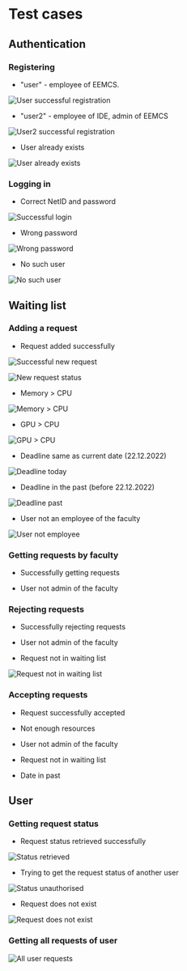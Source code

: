 # Test cases

## Authentication

### Registering

* "user" - employee of EEMCS.

![User successful registration](postman_tests/register_success.png)

* "user2" - employee of IDE, admin of EEMCS

![User2 successful registration](postman_tests/register_user2.png)

* User already exists

![User already exists](postman_tests/register_already_exists.png)

### Logging in

* Correct NetID and password

![Successful login](postman_tests/login_success.png)

* Wrong password

![Wrong password](postman_tests/login_wrong_password.png)

* No such user

![No such user](postman_tests/login_no_user.png)

## Waiting list

### Adding a request

* Request added successfully

![Successful new request](postman_tests/new_request_success.png)

![New request status](postman_tests/new_request_status.png)

* Memory > CPU

![Memory > CPU](postman_tests/new_request_ram_gt_cpu.png)

* GPU > CPU

![GPU > CPU](postman_tests/new_request_gpu_gt_cpu.png)

* Deadline same as current date (22.12.2022)

![Deadline today](postman_tests/new_request_deadline_same_day.png)

* Deadline in the past (before 22.12.2022)

![Deadline past](postman_tests/new_request_deadline_past.png)

* User not an employee of the faculty

![User not employee](postman_tests/new_request_not_employee.png)

### Getting requests by faculty

* Successfully getting requests

* User not admin of the faculty

### Rejecting requests

* Successfully rejecting requests

* User not admin of the faculty

* Request not in waiting list

![Request not in waiting list](postman_tests/reject_no_request.png)

### Accepting requests

* Request successfully accepted

* Not enough resources

* User not admin of the faculty

* Request not in waiting list

* Date in past

## User

### Getting request status

* Request status retrieved successfully

![Status retrieved](postman_tests/status_success.png)

* Trying to get the request status of another user

![Status unauthorised](postman_tests/status_unauthorised.png)

* Request does not exist

![Request does not exist](postman_tests/status_no_request.png)

### Getting all requests of user

![All user requests](postman_tests/user_all_requests.png)
